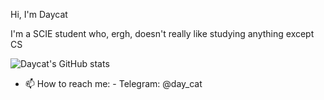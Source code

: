 Hi, I'm Daycat

I'm a SCIE student who, ergh, doesn't really like studying anything except CS

![Daycat's GitHub stats](https://github-readme-stats.vercel.app/api?username=daycat&show_icons=true&theme=midnight-purple&hide_border=true&&count_private=true&include_all_commits=true)

- 📫 How to reach me:
      - Telegram: @day_cat

<!---
daycat/daycat is a ✨ special ✨ repository because its `README.md` (this file) appears on your GitHub profile.
You can click the Preview link to take a look at your changes.
--->
